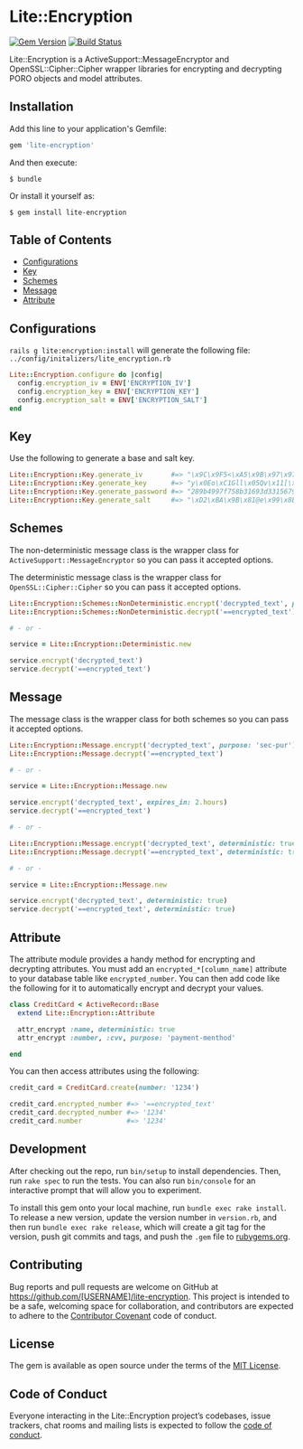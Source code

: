 # Lite::Encryption

[![Gem Version](https://badge.fury.io/rb/lite-encryption.svg)](http://badge.fury.io/rb/lite-encryption)
[![Build Status](https://travis-ci.org/drexed/lite-encryption.svg?branch=master)](https://travis-ci.org/drexed/lite-encryption)

Lite::Encryption is a ActiveSupport::MessageEncryptor and OpenSSL::Cipher::Cipher wrapper libraries
for encrypting and decrypting PORO objects and model attributes.

## Installation

Add this line to your application's Gemfile:

```ruby
gem 'lite-encryption'
```

And then execute:

    $ bundle

Or install it yourself as:

    $ gem install lite-encryption

## Table of Contents

* [Configurations](#configurations)
* [Key](#key)
* [Schemes](#schemes)
* [Message](#message)
* [Attribute](#attribute)

## Configurations

`rails g lite:encryption:install` will generate the following file:
`../config/initalizers/lite_encryption.rb`

```ruby
Lite::Encryption.configure do |config|
  config.encryption_iv = ENV['ENCRYPTION_IV']
  config.encryption_key = ENV['ENCRYPTION_KEY']
  config.encryption_salt = ENV['ENCRYPTION_SALT']
end
```

## Key

Use the following to generate a base and salt key.

```ruby
Lite::Encryption::Key.generate_iv       #=> "\x9C\x9F5<\xA5\x9B\x97\x97\xE2\x1DQ\x05"
Lite::Encryption::Key.generate_key      #=> "y\x0Eo\xC1Gll\x05Qv\x11[\xE1vN8<\xAFxU_\xCB\xD7\x02)0\xC1#\x99\xDD4N"
Lite::Encryption::Key.generate_password #=> "289b4997f758b31693d3315679d9fa7c"
Lite::Encryption::Key.generate_salt     #=> "\xD2\xBA\x9B\x81@e\x99\x8BN\a7\xC2\x95)f\x97k\xC9EM\xE0x\xFBO\x9BERBD\x85%n"
```

## Schemes

The non-deterministic message class is the wrapper class for `ActiveSupport::MessageEncryptor` so
you can pass it accepted options.

The deterministic message class is the wrapper class for `OpenSSL::Cipher::Cipher` so
you can pass it accepted options.

```ruby
Lite::Encryption::Schemes::NonDeterministic.encrypt('decrypted_text', purpose: 'sec-pur')
Lite::Encryption::Schemes::NonDeterministic.decrypt('==encrypted_text')

# - or -

service = Lite::Encryption::Deterministic.new

service.encrypt('decrypted_text')
service.decrypt('==encrypted_text')
```

## Message

The message class is the wrapper class for both schemes so you can pass it accepted options.

```ruby
Lite::Encryption::Message.encrypt('decrypted_text', purpose: 'sec-pur')
Lite::Encryption::Message.decrypt('==encrypted_text')

# - or -

service = Lite::Encryption::Message.new

service.encrypt('decrypted_text', expires_in: 2.hours)
service.decrypt('==encrypted_text')

# - or -

Lite::Encryption::Message.encrypt('decrypted_text', deterministic: true)
Lite::Encryption::Message.decrypt('==encrypted_text', deterministic: true)

# - or -

service = Lite::Encryption::Message.new

service.encrypt('decrypted_text', deterministic: true)
service.decrypt('==encrypted_text', deterministic: true)
```

## Attribute

The attribute module provides a handy method for encrypting and decrypting attributes.
You must add an `encrypted_*[column_name]` attribute to your database table like
`encrypted_number`. You can then add code like the following for it to automatically
encrypt and decrypt your values.

```ruby
class CreditCard < ActiveRecord::Base
  extend Lite::Encryption::Attribute

  attr_encrypt :name, deterministic: true
  attr_encrypt :number, :cvv, purpose: 'payment-menthod'

end
```

You can then access attributes using the following:

```ruby
credit_card = CreditCard.create(number: '1234')

credit_card.encrypted_number #=> '==encrypted_text'
credit_card.decrypted_number #=> '1234'
credit_card.number           #=> '1234'
```

## Development

After checking out the repo, run `bin/setup` to install dependencies. Then, run `rake spec` to run the tests. You can also run `bin/console` for an interactive prompt that will allow you to experiment.

To install this gem onto your local machine, run `bundle exec rake install`. To release a new version, update the version number in `version.rb`, and then run `bundle exec rake release`, which will create a git tag for the version, push git commits and tags, and push the `.gem` file to [rubygems.org](https://rubygems.org).

## Contributing

Bug reports and pull requests are welcome on GitHub at https://github.com/[USERNAME]/lite-encryption. This project is intended to be a safe, welcoming space for collaboration, and contributors are expected to adhere to the [Contributor Covenant](http://contributor-covenant.org) code of conduct.

## License

The gem is available as open source under the terms of the [MIT License](https://opensource.org/licenses/MIT).

## Code of Conduct

Everyone interacting in the Lite::Encryption project’s codebases, issue trackers, chat rooms and mailing lists is expected to follow the [code of conduct](https://github.com/[USERNAME]/lite-encryption/blob/master/CODE_OF_CONDUCT.md).
